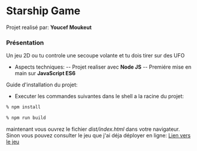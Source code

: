 # Starship Game
Projet realisé par: **Youcef Moukeut**

### Présentation
Un jeu 2D ou tu controle une secoupe volante et tu dois tirer sur des UFO
- Aspects techniques:
-- Projet realiser avec **Node JS**
-- Premiére mise en main sur **JavaScript ES6**

Guide d'installation du projet:
- Executer les commandes suivantes dans le shell a la racine du projet:
```sh
% npm install
```

```sh
% npm run build
```

maintenant vous ouvrez le fichier *dist/index.html* dans votre navigateur.
Sinon vous pouvez consulter le jeu que j'ai déja déployer en ligne:  [Lien vers le jeu](https://nostalgic-sinoussi-a90ece.netlify.app/)

